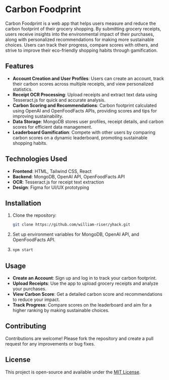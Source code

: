 # Carbon Foodprint

Carbon Foodprint is a web app that helps users measure and reduce the carbon footprint of their grocery shopping. By submitting grocery receipts, users receive insights into the environmental impact of their purchases, along with personalized recommendations for making more sustainable choices. Users can track their progress, compare scores with others, and strive to improve their eco-friendly shopping habits through gamification.

## Features

- **Account Creation and User Profiles**: Users can create an account, track their carbon scores across multiple receipts, and view personalized statistics.
- **Receipt OCR Processing**: Upload receipts and extract text data using Tesseract.js for quick and accurate analysis.
- **Carbon Scoring and Recommendations**: Carbon footprint calculated using OpenAI and OpenFoodFacts APIs, providing scores and tips for improving sustainability.
- **Data Storage**: MongoDB stores user profiles, receipt details, and carbon scores for efficient data management.
- **Leaderboard Gamification**: Compete with other users by comparing carbon scores on a dynamic leaderboard, promoting sustainable shopping habits.

## Technologies Used

- **Frontend**: HTML, Tailwind CSS, React
- **Backend**: MongoDB, OpenAI API, OpenFoodFacts API
- **OCR**: Tesseract.js for receipt text extraction
- **Design**: Figma for UI/UX prototyping

## Installation

1. Clone the repository:
   ```bash
   git clone https://github.com/william-riser/yhack.git
   ```
2. Set up environment variables for MongoDB, OpenAI API, and OpenFoodFacts API.
3. ```bash
   npm start
   ```

## Usage

- **Create an Account**: Sign up and log in to track your carbon footprint.
- **Upload Receipts**: Use the app to upload grocery receipts and analyze your purchases.
- **View Carbon Score**: Get a detailed carbon score and recommendations to reduce your impact.
- **Track Progress**: Compare scores on the leaderboard and aim for a higher ranking by making sustainable choices.

## Contributing

Contributions are welcome! Please fork the repository and create a pull request for any improvements or bug fixes.

## License

This project is open-source and available under the [MIT License](LICENSE).

